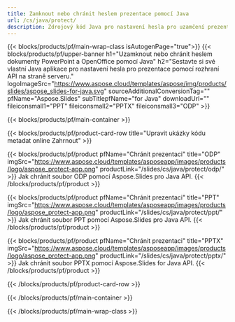 ```yaml
---
title: Zamknout nebo chránit heslem prezentace pomocí Java
url: /cs/java/protect/
description: Zdrojový kód Java pro nastavení hesla pro uzamčení prezentace
---
```


{{< blocks/products/pf/main-wrap-class isAutogenPage="true">}}
{{< blocks/products/pf/upper-banner h1="Uzamknout nebo chránit heslem dokumenty PowerPoint a OpenOffice pomocí Java" h2="Sestavte si své vlastní Java aplikace pro nastavení hesla pro prezentace pomocí rozhraní API na straně serveru." logoImageSrc="https://www.aspose.cloud/templates/aspose/img/products/slides/aspose_slides-for-java.svg" sourceAdditionalConversionTag="" pfName="Aspose.Slides" subTitlepfName="for Java" downloadUrl="" fileiconsmall1="PPT" fileiconsmall2="PPTX" fileiconsmall3="ODP" >}}

{{< blocks/products/pf/main-container >}}

{{< blocks/products/pf/product-card-row title="Upravit ukázky kódu metadat online Zahrnout" >}}

{{< blocks/products/pf/product pfName="Chránit prezentaci" title="ODP" imgSrc="https://www.aspose.cloud/templates/asposeapp/images/products/logo/aspose_protect-app.png" productLink="/slides/cs/java/protect/odp/" >}}
Jak chránit soubor ODP pomocí Aspose.Slides pro Java API.
{{< /blocks/products/pf/product >}}

{{< blocks/products/pf/product pfName="Chránit prezentaci" title="PPT" imgSrc="https://www.aspose.cloud/templates/asposeapp/images/products/logo/aspose_protect-app.png" productLink="/slides/cs/java/protect/ppt/" >}}
Jak chránit soubor PPT pomocí Aspose.Slides pro Java API.
{{< /blocks/products/pf/product >}}

{{< blocks/products/pf/product pfName="Chránit prezentaci" title="PPTX" imgSrc="https://www.aspose.cloud/templates/asposeapp/images/products/logo/aspose_protect-app.png" productLink="/slides/cs/java/protect/pptx/" >}}
Jak chránit soubor PPTX pomocí Aspose.Slides for Java API.
{{< /blocks/products/pf/product >}}



{{< /blocks/products/pf/product-card-row >}}

{{< /blocks/products/pf/main-container >}}
    
{{< /blocks/products/pf/main-wrap-class >}}